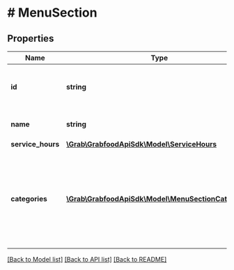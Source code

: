 # # MenuSection

## Properties

Name | Type | Description | Notes
------------ | ------------- | ------------- | -------------
**id** | **string** | The section&#39;s ID in the partner system. |
**name** | **string** | The name of the section. |
**service_hours** | [**\Grab\GrabfoodApiSdk\Model\ServiceHours**](ServiceHours.md) |  |
**categories** | [**\Grab\GrabfoodApiSdk\Model\MenuSectionCategory[]**](MenuSectionCategory.md) | An array of category JSON objects. Max 100 allowed per section. Refer to [Categories](#categories) for more information. |

[[Back to Model list]](../../README.md#models) [[Back to API list]](../../README.md#endpoints) [[Back to README]](../../README.md)
